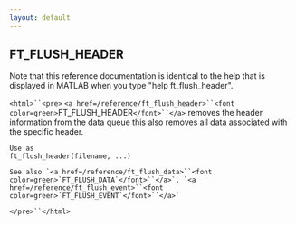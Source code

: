 ```yaml
---
layout: default
---
```


##  FT_FLUSH_HEADER

Note that this reference documentation is identical to the help that is displayed in MATLAB when you type "help ft_flush_header".

`<html>``<pre>`
    `<a href=/reference/ft_flush_header>``<font color=green>`FT_FLUSH_HEADER`</font>``</a>` removes the header information from the data queue
    this also removes all data associated with the specific header.
 
    Use as
    ft_flush_header(filename, ...)
 
    See also `<a href=/reference/ft_flush_data>``<font color=green>`FT_FLUSH_DATA`</font>``</a>`, `<a href=/reference/ft_flush_event>``<font color=green>`FT_FLUSH_EVENT`</font>``</a>`
`</pre>``</html>`

